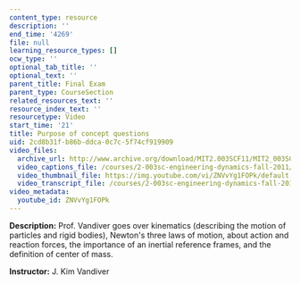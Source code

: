 ```yaml
---
content_type: resource
description: ''
end_time: '4269'
file: null
learning_resource_types: []
ocw_type: ''
optional_tab_title: ''
optional_text: ''
parent_title: Final Exam
parent_type: CourseSection
related_resources_text: ''
resource_index_text: ''
resourcetype: Video
start_time: '21'
title: Purpose of concept questions
uid: 2cd8b31f-b86b-ddca-0c7c-5f74cf919909
video_files:
  archive_url: http://www.archive.org/download/MIT2.003SCF11/MIT2_003SCF11_lec02_300k.mp4
  video_captions_file: /courses/2-003sc-engineering-dynamics-fall-2011/0b7ce1aa3e3053e9b2bbcbef1e3b949c_ZNVvYg1FOPk.vtt
  video_thumbnail_file: https://img.youtube.com/vi/ZNVvYg1FOPk/default.jpg
  video_transcript_file: /courses/2-003sc-engineering-dynamics-fall-2011/d992129791325ad76753cd27bd53fee8_ZNVvYg1FOPk.pdf
video_metadata:
  youtube_id: ZNVvYg1FOPk
---
```


**Description:** Prof. Vandiver goes over kinematics (describing the motion of particles and rigid bodies), Newton's three laws of motion, about action and reaction forces, the importance of an inertial reference frames, and the definition of center of mass.

**Instructor:** J. Kim Vandiver



